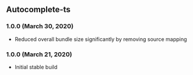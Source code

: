 ## Autocomplete-ts

### 1.0.0 (March 30, 2020)

* Reduced overall bundle size significantly by removing source mapping

### 1.0.0 (March 21, 2020)

* Initial stable build





